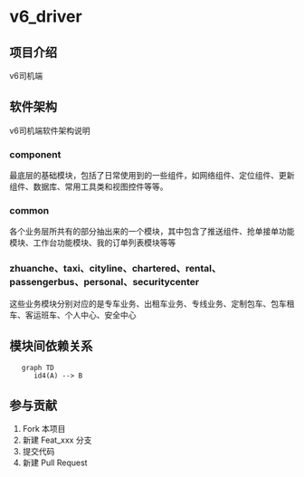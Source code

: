 # v6_driver

## 项目介绍
v6司机端


## 软件架构
v6司机端软件架构说明

### component
最底层的基础模块，包括了日常使用到的一些组件，如网络组件、定位组件、更新组件、数据库、常用工具类和视图控件等等。

### common
各个业务层所共有的部分抽出来的一个模块，其中包含了推送组件、抢单接单功能模块、工作台功能模块、我的订单列表模块等等

### zhuanche、taxi、cityline、chartered、rental、passengerbus、personal、securitycenter
这些业务模块分别对应的是专车业务、出租车业务、专线业务、定制包车、包车租车、客运班车、个人中心、安全中心

## 模块间依赖关系

```mermaid
   graph TD
      id4(A) --> B
```

## 参与贡献
 1. Fork 本项目
 2. 新建 Feat_xxx 分支
 3. 提交代码
 4. 新建 Pull Request
 
 
  